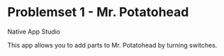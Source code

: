 # Problemset 1 - Mr. Potatohead
Native App Studio

This app allows you to add parts to Mr. Potatohead by turning switches.
